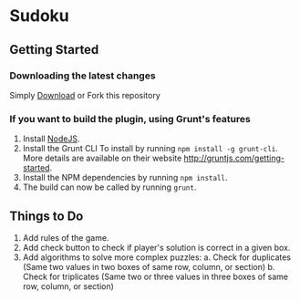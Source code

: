 # Sudoku

## Getting Started

### Downloading the latest changes

 Simply [Download](https://github.com/prose100/sudoku/zipball/master) or Fork this repository

### If you want to build the plugin, using Grunt's features
 1. Install [NodeJS](http://nodejs.org).
 2. Install the Grunt CLI To install by running `npm install -g grunt-cli`. More details are available on their website http://gruntjs.com/getting-started.
 3. Install the NPM dependencies by running `npm install`.
 4. The build can now be called by running `grunt`.

## Things to Do
 1. Add rules of the game.
 2. Add check button to check if player's solution is correct in a given box.
 3. Add algorithms to solve more complex puzzles:
 	a. Check for duplicates (Same two values in two boxes of same row, column, or section)
 	b. Check for triplicates (Same two or three values in three boxes of same row, column, or section)